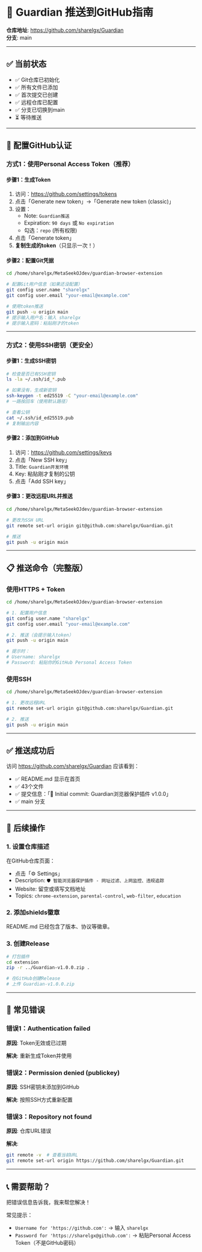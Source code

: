 # 🚀 Guardian 推送到GitHub指南

**仓库地址**: https://github.com/sharelgx/Guardian  
**分支**: main

---

## ✅ 当前状态

- ✅ Git仓库已初始化
- ✅ 所有文件已添加
- ✅ 首次提交已创建
- ✅ 远程仓库已配置
- ✅ 分支已切换到main
- ⏳ 等待推送

---

## 🔐 配置GitHub认证

### 方式1：使用Personal Access Token（推荐）

#### 步骤1：生成Token

1. 访问：https://github.com/settings/tokens
2. 点击「Generate new token」→「Generate new token (classic)」
3. 设置：
   - Note: `Guardian推送`
   - Expiration: `90 days` 或 `No expiration`
   - 勾选：`repo` (所有权限)
4. 点击「Generate token」
5. **复制生成的token**（只显示一次！）

#### 步骤2：配置Git凭据

```bash
cd /home/sharelgx/MetaSeekOJdev/guardian-browser-extension

# 配置Git用户信息（如果还没配置）
git config user.name "sharelgx"
git config user.email "your-email@example.com"

# 使用token推送
git push -u origin main
# 提示输入用户名：输入 sharelgx
# 提示输入密码：粘贴刚才的token
```

---

### 方式2：使用SSH密钥（更安全）

#### 步骤1：生成SSH密钥

```bash
# 检查是否已有SSH密钥
ls -la ~/.ssh/id_*.pub

# 如果没有，生成新密钥
ssh-keygen -t ed25519 -C "your-email@example.com"
# 一路按回车（使用默认路径）

# 查看公钥
cat ~/.ssh/id_ed25519.pub
# 复制输出内容
```

#### 步骤2：添加到GitHub

1. 访问：https://github.com/settings/keys
2. 点击「New SSH key」
3. Title: `Guardian开发环境`
4. Key: 粘贴刚才复制的公钥
5. 点击「Add SSH key」

#### 步骤3：更改远程URL并推送

```bash
cd /home/sharelgx/MetaSeekOJdev/guardian-browser-extension

# 更改为SSH URL
git remote set-url origin git@github.com:sharelgx/Guardian.git

# 推送
git push -u origin main
```

---

## 📋 推送命令（完整版）

### 使用HTTPS + Token

```bash
cd /home/sharelgx/MetaSeekOJdev/guardian-browser-extension

# 1. 配置用户信息
git config user.name "sharelgx"
git config user.email "your-email@example.com"

# 2. 推送（会提示输入token）
git push -u origin main

# 提示时：
# Username: sharelgx
# Password: 粘贴你的GitHub Personal Access Token
```

### 使用SSH

```bash
cd /home/sharelgx/MetaSeekOJdev/guardian-browser-extension

# 1. 更改远程URL
git remote set-url origin git@github.com:sharelgx/Guardian.git

# 2. 推送
git push -u origin main
```

---

## ✅ 推送成功后

访问 https://github.com/sharelgx/Guardian 应该看到：

- ✅ README.md 显示在首页
- ✅ 43个文件
- ✅ 提交信息：「🎉 Initial commit: Guardian浏览器保护插件 v1.0.0」
- ✅ main 分支

---

## 🎯 后续操作

### 1. 设置仓库描述

在GitHub仓库页面：
- 点击「⚙️ Settings」
- Description: `🛡️ 智能浏览器保护插件 - 网址过滤、上网监控、违规追踪`
- Website: 留空或填写文档地址
- Topics: `chrome-extension`, `parental-control`, `web-filter`, `education`

### 2. 添加shields徽章

README.md 已经包含了版本、协议等徽章。

### 3. 创建Release

```bash
# 打包插件
cd extension
zip -r ../Guardian-v1.0.0.zip .

# 在GitHub创建Release
# 上传 Guardian-v1.0.0.zip
```

---

## 🐛 常见错误

### 错误1：Authentication failed

**原因**: Token无效或已过期

**解决**: 重新生成Token并使用

### 错误2：Permission denied (publickey)

**原因**: SSH密钥未添加到GitHub

**解决**: 按照SSH方式重新配置

### 错误3：Repository not found

**原因**: 仓库URL错误

**解决**: 
```bash
git remote -v  # 查看当前URL
git remote set-url origin https://github.com/sharelgx/Guardian.git
```

---

## 📞 需要帮助？

把错误信息告诉我，我来帮您解决！

常见提示：
- `Username for 'https://github.com':` → 输入 `sharelgx`
- `Password for 'https://sharelgx@github.com':` → 粘贴Personal Access Token（不是GitHub密码）

